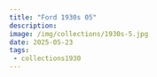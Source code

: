 ```yaml
---
title: "Ford 1930s 05"
description: 
image: /img/collections/1930s-5.jpg
date: 2025-05-23
tags: 
 - collections1930
---
```


